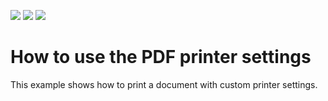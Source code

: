 <!-- default badges list -->
![](https://img.shields.io/endpoint?url=https://codecentral.devexpress.com/api/v1/VersionRange/137484362/18.1.3%2B)
[![](https://img.shields.io/badge/Open_in_DevExpress_Support_Center-FF7200?style=flat-square&logo=DevExpress&logoColor=white)](https://supportcenter.devexpress.com/ticket/details/T830573)
[![](https://img.shields.io/badge/📖_How_to_use_DevExpress_Examples-e9f6fc?style=flat-square)](https://docs.devexpress.com/GeneralInformation/403183)
<!-- default badges end -->
# How to use the PDF printer settings

<p>This example shows how to print a document with custom printer settings.</p>

<br/>
